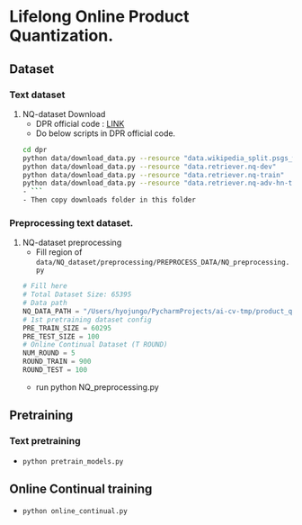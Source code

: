 Lifelong Online Product Quantization.
=======

## Dataset

### Text dataset
1. NQ-dataset Download
   - DPR official code : [LINK](https://github.com/facebookresearch/DPR)
   - Do below scripts in DPR official code.
   ```bash
   cd dpr
   python data/download_data.py --resource "data.wikipedia_split.psgs_w100"
   python data/download_data.py --resource "data.retriever.nq-dev"
   python data/download_data.py --resource "data.retriever.nq-train"
   python data/download_data.py --resource "data.retriever.nq-adv-hn-train"
   - ```
   - Then copy downloads folder in this folder


### Preprocessing text dataset.
1. NQ-dataset preprocessing
   - Fill region of `data/NQ_dataset/preprocessing/PREPROCESS_DATA/NQ_preprocessing.py`
   ```python
   # Fill here
   # Total Dataset Size: 65395
   # Data path
   NQ_DATA_PATH = "/Users/hyojungo/PycharmProjects/ai-cv-tmp/product_quantization/PQ_text_retrieval/downloads/data/retriever"
   # 1st pretraining dataset config
   PRE_TRAIN_SIZE = 60295
   PRE_TEST_SIZE = 100
   # Online Continual Dataset (T ROUND)
   NUM_ROUND = 5
   ROUND_TRAIN = 900
   ROUND_TEST = 100
   ```
   - run python NQ_preprocessing.py


## Pretraining
### Text pretraining
- `python pretrain_models.py`
## Online Continual training
- `python online_continual.py`
